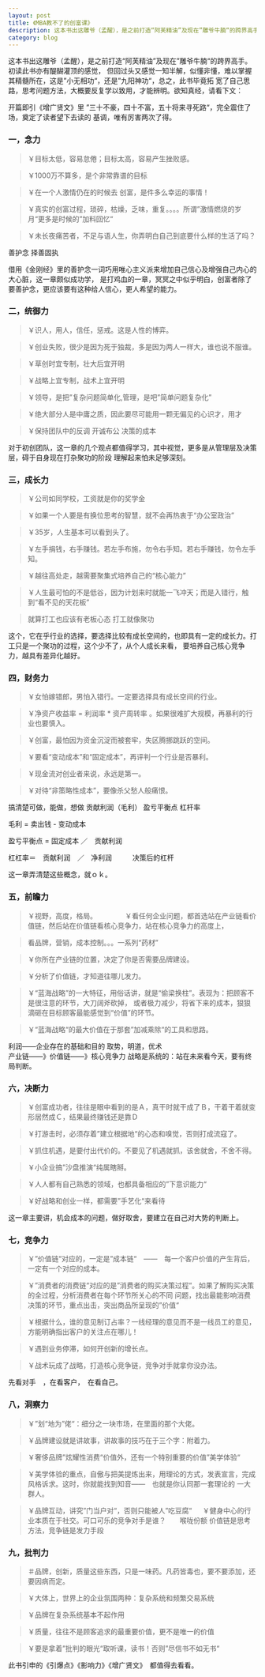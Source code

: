 ```yaml
---
layout: post
title: 《MBA教不了的创富课》
description: 这本书出这雕爷（孟醒），是之前打造“阿芙精油”及现在”雕爷牛腩“的跨界高手。初读此书亦有醍醐灌顶的感觉.
category: blog
---
```


这本书出这雕爷（孟醒），是之前打造“阿芙精油”及现在”雕爷牛腩“的跨界高手。初读此书亦有醍醐灌顶的感觉，
但回过头又感觉一知半解，似懂非懂，难以掌握其精髓所在，这是”小无相功“，还是”九阳神功“，总之，此书毕竟拓
宽了自己思路，思考问题方法，大概要反复学以致用，才能辨明。欲知真经，请看下文：

开篇即引《增广贤文》里 ”三十不豪，四十不富，五十将来寻死路“，完全震住了场，奠定了读者望下去读的
基调，唯有厉害两次了得。

### 一，念力
> ￥目标太低，容易怠倦；目标太高，容易产生挫败感。

> ￥1000万不算多，是个非常靠谱的目标

> ￥在一个人激情仍在的时候去 创富，是件多么幸运的事情！

> ￥真实的创富过程，琐碎，枯燥，乏味，重复。。。。所谓”激情燃烧的岁月“更多是时候的”加料回忆“

> ￥未长夜痛苦者，不足与语人生，你弄明白自己到底要什么样的生活了吗？

善护念 择善固执

  借用《金刚经》里的善护念一词巧用唯心主义派来增加自己信心及增强自己内心的大心脏，这一章颇似成功学，
是打鸡血的一章，冥冥之中似乎明白，创富者除了要善护念，更应该要有这种给人信心，更人希望的能力。

### 二，统御力
>  ￥识人，用人，信任，惩戒。这是人性的博弈。

> ￥创业失败，很少是因为死于独裁，多是因为两人一样大，谁也说不服谁。

> ￥草创时宜专制，壮大后宜开明

> ￥战略上宜专制，战术上宜开明

> ￥领导，是把”复杂问题简单化,管理，是吧”简单问题复杂化”

> ￥绝大部分人是中庸之质，因此要尽可能用一颗无偏见的心识才，用才

> ￥保持团队中的反调  开诚布公 决策的成本

  对于初创团队，这一章的几个观点都值得学习，其中视觉，更多是从管理层及决策层，碍于自身现在打杂聚功的阶段
理解起来怕未足够深刻。

### 三，成长力
> ￥公司如同学校，工资就是你的奖学金

> ￥如果一个人要是有换位思考的智慧，就不会再热衷于“办公室政治”

> ￥35岁，人生基本可以看到头了。

> ￥左手捐钱，右手赚钱。若左手布施，勿令右手知。若右手赚钱，勿令左手知。

> ￥越往高处走，越需要聚集式培养自己的“核心能力”

> ￥人生最可怕的不是低谷，因为计划来时就能一飞冲天；而是入错行，触到“看不见的天花板”

>  就算打工也应该有老板心态  打工就像聚功 

   这个，它在乎行业的选择，要选择比较有成长空间的，也即具有一定的成长力。打工只是一个聚功的过程，这个少不了，从个人成长来看，
要培养自己核心竞争力，越具有差异化越好。

### 四，财务力    
> ￥女怕嫁错郎，男怕入错行。一定要选择具有成长空间的行业。

> ￥净资产收益率 = 利润率 * 资产周转率 。如果很难扩大规模，再暴利的行业也要慎入。
     
> ￥创富，最怕因为资金沉淀而被套牢，失区腾挪跳跃的空间。
     
> ￥要看“变动成本”和“固定成本”，再评判一个行业是否暴利。
     
> ￥现金流对创业者来说，永远是第一。
     
> ￥对待“非策略性成本”，要像杀父愁人般痛恨。

搞清楚可做，能做，想做   贡献利润（毛利） 盈亏平衡点   杠杆率
         
毛利 = 卖出钱 - 变动成本

盈亏平衡点 = 固定成本 ／　贡献利润　

杠杠率＝　贡献利润　／　净利润　　　决策后的杠杆

这一章弄清楚这些概念，就ｏｋ。

### 五，前瞻力
 >  ￥视野，高度，格局。　　
　　
> ￥看任何企业问题，都首选站在产业链看价值链，然后站在价值链看核心竞争力，站在核心竞争力的高度上，
     
> 看品牌，营销，成本控制。。。一系列“药材”
     
> ￥你所在产业链的位置，决定了你是否需要品牌建设。
     
> ￥分析了价值链，才知道往哪儿发力。
     
> ￥“蓝海战略”的一大特征，用俗话讲，就是“偷梁换柱”。表现为：把顾客不是很注意的环节，大刀阔斧砍掉，
或者极力减少，将省下来的成本，狠狠滴砸在目标顾客最能感觉到“价值”的环节。
    
> ￥“蓝海战略“的最大价值在于那套”加减乘除“的工具和思路。

利润——企业存在的基础和目的
取势，明道，优术   
产业链——》价值链——》核心竞争力
战略是系统的：站在未来看今天，要有终局判断。


### 六，决断力
> ￥创富成功者，往往是眼中看到的是Ａ，真干时就干成了Ｂ，干着干着就变形居然成Ｃ，结果最终赚钱还是靠Ｄ
     
> ￥打游击时，必须存着”建立根据地“的心态和嗅觉，否则打成流寇了。
     
> ￥抓住机遇，是要付出代价的。不要见了机遇就抓，该舍就舍，不舍不得。
     
> ￥小企业搞”沙盘推演“纯属瞎掰。

> ￥人人都有自己熟悉的领域，也都具备相应的”下意识能力“
     
> ￥好战略和创业一样，都需要”手艺化“来看待

这一章主要讲，机会成本的问题，做好取舍，要建立在自己对大势的判断上。



### 七，竞争力
>  ￥”价值链“对应的，一定是”成本链“　——　每一个客户价值的产生背后，一定有一个对应的成本。
    
> ￥”消费者的消费链“对应的是”消费者的购买决策过程“。如果了解购买决策的全过程，分析消费者在每个环节所关心的不同
问题，找出最能影响消费决策的环节，重点出击，突出商品所呈现的”价值“
     
> ￥根据什么，谁的意见制订占率？一线经理的意见而不是一线员工的意见，方能明确指出客户的关注点在哪儿！
     
> ￥遇到业务停滞，如何开创新的增长点。
     
> ￥战术玩成了战略，打造核心竞争链，竞争对手就拿你没办法。

先看对手　，在看客户，　在看自己。

### 八，洞察力
>  ￥”划“地为”佬“：细分之一块市场，在里面的那个大佬。
   
> ￥品牌建设就是讲故事，讲故事的技巧在于三个字：附着力。
     
> ￥奢侈品牌”炫耀性消费“价值外，还有一个特别重要的价值”美学体验“
     
> ￥美学体验的重点，自傲与把美提炼出来，用理论的方式，发表宣言，完成风格诉求。这时，你就能找到知音——　也就是你认同那一套理论的
一大群人。
    
> ￥品牌互动，讲究”门当户对“，否则只能被人”吃豆腐“
　
> ￥健身中心的行业本质在于社交。可口可乐的竞争对手是谁？　　喉咙份额
     价值链是思考方法，竞争链是发力手段

### 九，批判力
 >  ＃品牌，创新，质量这些东西，只是一味药。凡药皆毒也，要不要添加，还要因病而定。
     
> ￥大体上，世界上的企业氛围两种：复杂系统和频繁交易系统
     
> ￥品牌在复杂系统基本不起作用
     
> ￥质量，往往不是顾客追求的最重要价值，更不是唯一的价值
     
> ￥要是拿着”批判的眼光“取听课，读书！否则”尽信书不如无书“


此书引申的《引爆点》《影响力》《增广贤文》　都值得去看看。










